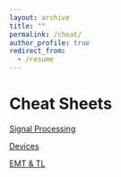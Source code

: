 ```yaml
---
layout: archive
title: ""
permalink: /cheat/
author_profile: true
redirect_from:
  - /resume
---
```



Cheat Sheets
=============
[Signal Processing](http://rsriprakash.github.io/files/Signals_systems.pdf)

[Devices](http://rsriprakash.github.io/files/devices.pdf)

[EMT & TL](http://rsriprakash.github.io/files/EMT_TL.pdf)
